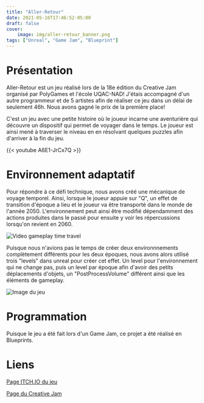 ```yaml
---
title: "Aller-Retour"
date: 2021-05-16T17:46:52-05:00
draft: false
cover:
    image: img/aller-retour_banner.png
tags: ["Unreal", "Game Jam", "Blueprint"]
---
```


# Présentation

Aller-Retour est un jeu réalisé lors de la 18e édition du Creative Jam organisé par PolyGames et l'école UQAC-NAD! J'étais accompagné d'un autre programmeur et de 5 artistes afin de réaliser ce jeu dans un délai de seulement 46h. Nous avons gagné le prix de la première place!

C'est un jeu avec une petite histoire où le joueur incarne une aventurière qui découvre un dispositif qui permet de voyager dans le temps. Le joueur est ainsi mené à traverser le niveau en en résolvant quelques puzzles afin d'arriver à la fin du jeu.

{{< youtube A6E1-JrCx7Q >}}

# Environnement adaptatif
Pour répondre à ce défi technique, nous avons créé une mécanique de voyage temporel. Ainsi, lorsque le joueur appuie sur "Q", un effet de transition d'époque a lieu et le joueur va être transporté dans le monde de l'année 2050. L'environnement peut ainsi être modifié dépendamment des actions produites dans le passé pour ensuite y voir les répercussions lorsqu'on revient en 2060.

![Video gameplay time travel](/img/aller-retour_timetravel.webp)

Puisque nous n'avions pas le temps de créer deux environnnements complètement différents pour les deux époques, nous avons alors utilisé trois "levels" dans unreal pour créer cet effet. Un level pour l'environnement qui ne change pas, puis un level par époque afin d'avoir des petits déplacements d'objets, un "PostProcessVolume" différent ainsi que les éléments de gameplay.

![Image du jeu](/img/aller-retour_levels.PNG)

# Programmation
Puisque le jeu a été fait lors d'un Game Jam, ce projet a été réalisé en Blueprints.

# Liens

[Page ITCH.IO du jeu](https://vincent-graciet.itch.io/aller-retourgj)

[Page du Creative Jam](https://itch.io/jam/18ime-creative-jam-virtuel)